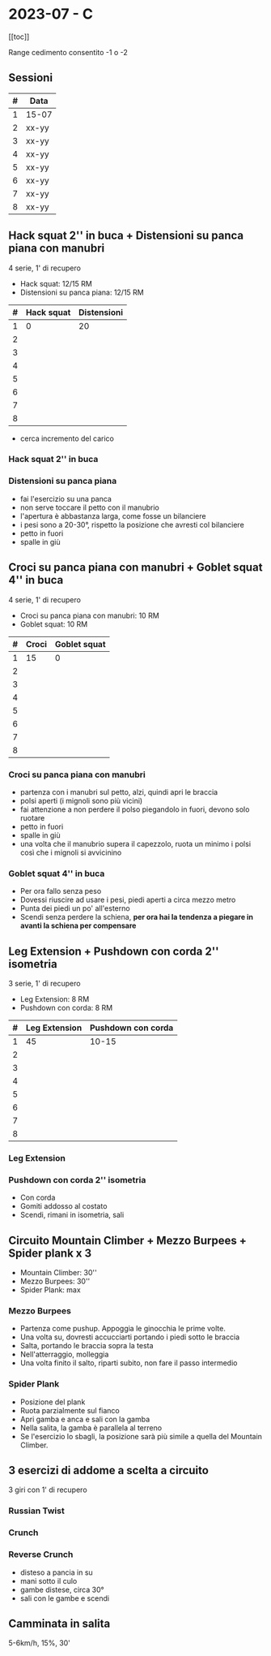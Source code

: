 # 2023-07 - C

[[toc]]

Range cedimento consentito -1 o -2

## Sessioni

| #   | Data  |
| --- | ----- |
| 1   | 15-07 |
| 2   | xx-yy |
| 3   | xx-yy |
| 4   | xx-yy |
| 5   | xx-yy |
| 6   | xx-yy |
| 7   | xx-yy |
| 8   | xx-yy |

## Hack squat 2'' in buca + Distensioni su panca piana con manubri

4 serie, 1' di recupero

- Hack squat: 12/15 RM
- Distensioni su panca piana: 12/15 RM

| #   | Hack squat | Distensioni |
| --- | ---------- | ----------- |
| 1   | 0          | 20          |
| 2   |            |             |
| 3   |            |             |
| 4   |            |             |
| 5   |            |             |
| 6   |            |             |
| 7   |            |             |
| 8   |            |             |

- cerca incremento del carico

### Hack squat 2'' in buca

### Distensioni su panca piana

- fai l'esercizio su una panca
- non serve toccare il petto con il manubrio
- l'apertura è abbastanza larga, come fosse un bilanciere
- i pesi sono a 20-30°, rispetto la posizione che avresti col bilanciere
- petto in fuori
- spalle in giù

## Croci su panca piana con manubri + Goblet squat 4'' in buca

4 serie, 1' di recupero

- Croci su panca piana con manubri: 10 RM
- Goblet squat: 10 RM

| #   | Croci | Goblet squat |
| --- | ----- | ------------ |
| 1   | 15    | 0            |
| 2   |       |              |
| 3   |       |              |
| 4   |       |              |
| 5   |       |              |
| 6   |       |              |
| 7   |       |              |
| 8   |       |              |

### Croci su panca piana con manubri

- partenza con i manubri sul petto, alzi, quindi apri le braccia
- polsi aperti (i mignoli sono più vicini)
- fai attenzione a non perdere il polso piegandolo in fuori, devono solo ruotare
- petto in fuori
- spalle in giù
- una volta che il manubrio supera il capezzolo, ruota un minimo i polsi così che i mignoli si avvicinino

### Goblet squat 4'' in buca

- Per ora fallo senza peso
- Dovessi riuscire ad usare i pesi, piedi aperti a circa mezzo metro
- Punta dei piedi un po' all'esterno
- Scendi senza perdere la schiena, **per ora hai la tendenza a piegare in avanti la schiena per compensare**

## Leg Extension + Pushdown con corda 2'' isometria

3 serie, 1' di recupero

- Leg Extension: 8 RM
- Pushdown con corda: 8 RM

| #   | Leg Extension | Pushdown con corda |
| --- | ------------- | ------------------ |
| 1   | 45            | 10-15              |
| 2   |               |                    |
| 3   |               |                    |
| 4   |               |                    |
| 5   |               |                    |
| 6   |               |                    |
| 7   |               |                    |
| 8   |               |                    |

### Leg Extension

### Pushdown con corda 2'' isometria

- Con corda
- Gomiti addosso al costato
- Scendi, rimani in isometria, sali

## Circuito Mountain Climber + Mezzo Burpees + Spider plank x 3

- Mountain Climber: 30''
- Mezzo Burpees: 30''
- Spider Plank: max

### Mezzo Burpees

- Partenza come pushup. Appoggia le ginocchia le prime volte.
- Una volta su, dovresti accucciarti portando i piedi sotto le braccia
- Salta, portando le braccia sopra la testa
- Nell'atterraggio, molleggia
- Una volta finito il salto, riparti subito, non fare il passo intermedio

### Spider Plank

- Posizione del plank
- Ruota parzialmente sul fianco
- Apri gamba e anca e sali con la gamba
- Nella salita, la gamba è parallela al terreno
- Se l'esercizio lo sbagli, la posizione sarà più simile a quella del Mountain Climber.

## 3 esercizi di addome a scelta a circuito

3 giri con 1' di recupero

### Russian Twist

### Crunch

### Reverse Crunch

- disteso a pancia in su
- mani sotto il culo
- gambe distese, circa 30°
- sali con le gambe e scendi

## Camminata in salita

5-6km/h, 15%, 30'
